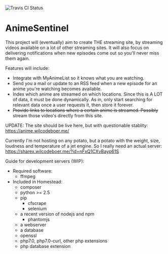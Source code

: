 ![Travis CI Status](https://travis-ci.org/Wicloz/AnimeSentinel.svg?branch=master)

# AnimeSentinel
This project will (eventually) aim to create THE streaming site, by streaming videos available on a lot of other streaming sites.
It will also focus on delivering notifications when new episodes come out so you'll never miss them again.

Features will include:
- Integrate with MyAnimeList so it knows what you are watching.
- Send you a mail or update to an RSS feed when a new episode for an anime you're watching becomes available.
- Index which anime are streamed on which locations. Since this is A LOT of data, it must be done dynamically. As in, only start searching for relevant data once a user requests it, then store it forever.
- <strike>Provide links to locations where a certain anime is streamed. Possibly</strike> stream those video's directly from this site.

UPDATE: The site should be live here, but with questionable stablity: https://anime.wilcodeboer.me/

Currently I'm not hosting on any potato, but a potato with the weight, size, loudness and temperature of a jet engine. So I really need an actual server:
https://sharex.wilcodeboer.me/?id=nFxQ1CXvBayp61S

Guide for development servers (WIP):
- Required software:
  - ffmpeg
- Included in Homestead:
  - composer
  - python >= 2.5
  - pip
    - cfscrape
    - selenium
  - a recent version of nodejs and npm
    - phantomjs
  - a webserver
  - a database
  - openssl
  - php7.0, php7.0-curl, other php extensions
  - php database extension
